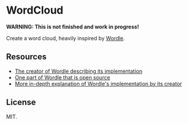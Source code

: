 # WordCloud

**WARNING: This is not finished and work in progress!**

Create a word cloud, heavily inspired by [Wordle](http://wordle.net).


## Resources
- [The creator of Wordle describing its implementation](http://stackoverflow.com/questions/342687/algorithm-to-implement-a-word-cloud-like-wordle)
- [One part of Wordle that is open source](https://github.com/jdf/cue.language)
- [More in-depth explanation of Wordle's implementation by its creator](http://static.mrfeinberg.com/bv_ch03.pdf)

## License
MIT.
